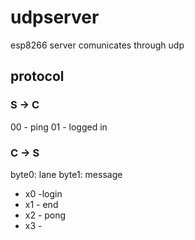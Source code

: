 # udpserver

esp8266 server comunicates through udp


## protocol

### S -> C

00 - ping
01 - logged in


### C -> S

byte0: lane
byte1: message

* x0 -login
* x1 - end
* x2 - pong
* x3 -

